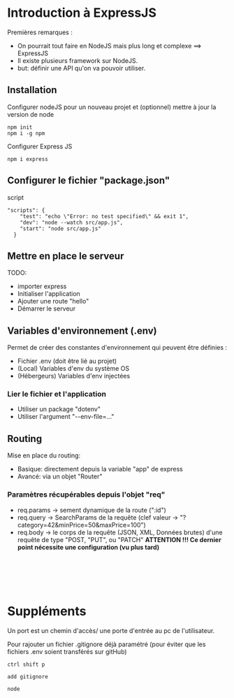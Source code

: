 # Introduction à ExpressJS

Premières remarques : 

- On pourrait tout faire en NodeJS mais plus long et complexe ==> ExpressJS
- Il existe plusieurs framework sur NodeJS.
- but: définir une API qu'on va pouvoir utiliser.

## Installation
Configurer nodeJS pour un nouveau projet et (optionnel) mettre à jour la version de node
```
npm init
npm i -g npm
```

Configurer Express JS
```
npm i express
```

## Configurer le fichier "package.json"

script
```
"scripts": {
    "test": "echo \"Error: no test specified\" && exit 1",
    "dev": "node --watch src/app.js",
    "start": "node src/app.js"
  }
```

## Mettre en place le serveur

TODO:

- importer express
- Initialiser l'application
- Ajouter une route "hello"
- Démarrer le serveur


## Variables d'environnement (.env)
Permet de créer des constantes d'environnement qui peuvent être définies :

- Fichier .env (doit être lié au projet)
- (Local) Variables d'env du système OS
- (Hébergeurs) Variables d'env injectées

### Lier le fichier et l'application

- Utiliser un package "dotenv"
- Utiliser l'argument "--env-file=..."


## Routing
Mise en place du routing:
- Basique: directement depuis la variable "app" de express
- Avancé: via un objet "Router"

### Paramètres récupérables depuis l'objet "req"
  - req.params → sement dynamique de la route (":id")
  - req.query → SearchParams de la requête (clef valeur → "?category=42&minPrice=50&maxPrice=100")
  - req.body → le corps de la requête (JSON, XML, Données brutes) d'une requête de type "POST, "PUT", ou "PATCH"
  __ATTENTION !!! Ce dernier point nécessite une configuration (vu plus tard)__



<br><br><br><br>

# Suppléments

Un port est un chemin d'accès/ une porte d'entrée au pc de l'utilisateur.

Pour rajouter un fichier .gitignore déjà paramétré (pour éviter que les fichiers .env soient transférés sur gitHub)
```
ctrl shift p
```
```
add gitignore
```
```
node
```

